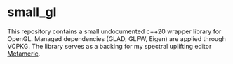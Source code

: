# small_gl

This repository contains a small undocumented c++20 wrapper library for OpenGL. Managed dependencies (GLAD, GLFW, Eigen) are applied through VCPKG. The library serves as a backing for my spectral uplifting editor [Metameric](github.com/markvanderuit/metameric_dev).
